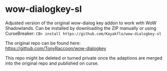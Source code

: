 # wow-dialogkey-sl
Adjusted version of the original wow-dialog key addon to work with WoW Shadowlands. 
Can be installed by downloading the ZIP manually or using CurseBreaker:
`CB> install https://github.com/Kayakflo/wow-dialogkey-sl`

The original repo can be found here:
https://github.com/TonyRaccoon/wow-dialogkey

This repo might be deleted or turned private once the adaptions are merged into the original repo and published on curse.
